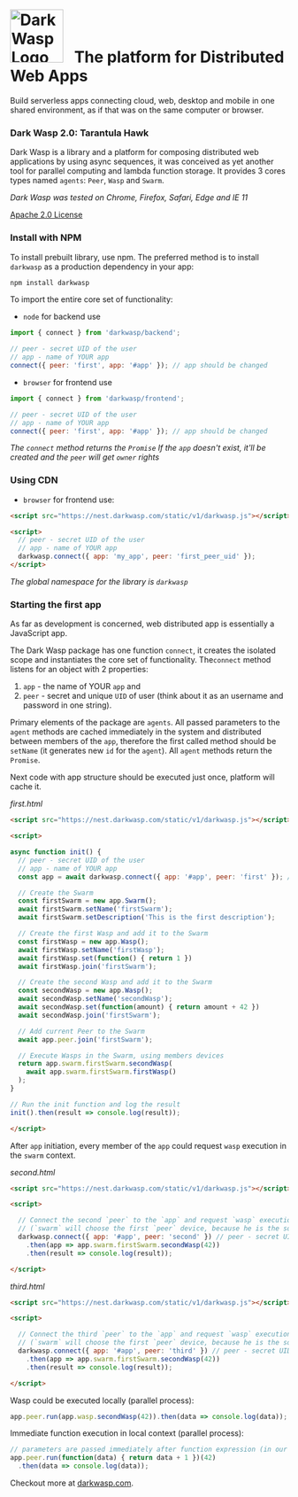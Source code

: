 
<img src="http://nest.darkwasp.com/static/icons/favicon-96x96.png" alt="Dark Wasp Logo" width="96" height="96"> &nbsp; The platform for Distributed Web Apps
======================================

Build serverless apps connecting cloud, web, desktop and mobile in one shared environment, as if that was on the same computer or browser.

### Dark Wasp 2.0: Tarantula Hawk

Dark Wasp is a library and a platform for composing distributed web applications by using async sequences, it was conceived as yet another tool for parallel computing and lambda function storage. It provides 3 cores types named `agents`: `Peer`, `Wasp` and `Swarm`.

*Dark Wasp was tested on Chrome, Firefox, Safari, Edge and IE 11*

[Apache 2.0 License](https://www.apache.org/licenses/LICENSE-2.0)


### Install with NPM

To install prebuilt library, use npm. The preferred method is to install `darkwasp` as a production dependency in your app:

```sh
npm install darkwasp
```

To import the entire core set of functionality:

 - `node` for backend use

```js
import { connect } from 'darkwasp/backend';

// peer - secret UID of the user
// app - name of YOUR app
connect({ peer: 'first', app: '#app' }); // app should be changed
```

 - `browser` for frontend use

```js
import { connect } from 'darkwasp/frontend';

// peer - secret UID of the user
// app - name of YOUR app
connect({ peer: 'first', app: '#app' }); // app should be changed
```

*The `connect` method returns the `Promise`*
*If the `app` doesn't exist, it'll be created and the `peer` will get `owner` rights*


### Using CDN

 - `browser` for frontend use:

```html
<script src="https://nest.darkwasp.com/static/v1/darkwasp.js"></script>

<script>
  // peer - secret UID of the user
  // app - name of YOUR app
  darkwasp.connect({ app: 'my_app', peer: 'first_peer_uid' });
</script>
```

*The global namespace for the library is `darkwasp`*



### Starting the first app
As far as development is concerned, web distributed app is essentially a JavaScript app. 

The Dark Wasp package has one function `connect`, it creates the isolated scope and instantiates the core set of functionality. The`connect` method listens for an object with 2 properties: 
 1. `app` - the name of YOUR `app` and 
 2. `peer` - secret and unique `UID` of user (think about it as an username and password in one string). 
 
Primary elements of the package are `agents`. All passed parameters to the `agent` methods are cached immediately in the system and distributed between members of the `app`, therefore the first called method should be `setName` (it generates new `id` for the `agent`). All `agent` methods return the `Promise`.

Next code with app structure should be executed just once, platform will cache it.

*first.html*
```html
<script src="https://nest.darkwasp.com/static/v1/darkwasp.js"></script>

<script>

async function init() {
  // peer - secret UID of the user
  // app - name of YOUR app
  const app = await darkwasp.connect({ app: '#app', peer: 'first' }); // app should be changed

  // Create the Swarm
  const firstSwarm = new app.Swarm();
  await firstSwarm.setName('firstSwarm');
  await firstSwarm.setDescription('This is the first description');

  // Create the first Wasp and add it to the Swarm
  const firstWasp = new app.Wasp();
  await firstWasp.setName('firstWasp');
  await firstWasp.set(function() { return 1 })
  await firstWasp.join('firstSwarm');

  // Create the second Wasp and add it to the Swarm
  const secondWasp = new app.Wasp();
  await secondWasp.setName('secondWasp');
  await secondWasp.set(function(amount) { return amount + 42 })
  await secondWasp.join('firstSwarm');

  // Add current Peer to the Swarm
  await app.peer.join('firstSwarm');

  // Execute Wasps in the Swarm, using members devices
  return app.swarm.firstSwarm.secondWasp(
    await app.swarm.firstSwarm.firstWasp()
  );
}

// Run the init function and log the result
init().then(result => console.log(result));

</script>
```

After `app` initiation, every member of the `app` could request `wasp` execution in the `swarm` context.

*second.html*
```html
<script src="https://nest.darkwasp.com/static/v1/darkwasp.js"></script>

<script>

  // Connect the second `peer` to the `app` and request `wasp` execution in the `swarm`
  // (`swarm` will choose the first `peer` device, because he is the solo member)
  darkwasp.connect({ app: '#app', peer: 'second' }) // peer - secret UID of current user, app - name of YOUR app
    .then(app => app.swarm.firstSwarm.secondWasp(42))
    .then(result => console.log(result));

</script>
```

*third.html*
```html
<script src="https://nest.darkwasp.com/static/v1/darkwasp.js"></script>

<script>

  // Connect the third `peer` to the `app` and request `wasp` execution in the `swarm`
  // (`swarm` will choose the first `peer` device, because he is the solo member)
  darkwasp.connect({ app: '#app', peer: 'third' }) // peer - secret UID of current user, app - name of YOUR app
    .then(app => app.swarm.firstSwarm.secondWasp(42))
    .then(result => console.log(result));

</script>
```

Wasp could be executed locally (parallel process):
```js
app.peer.run(app.wasp.secondWasp(42)).then(data => console.log(data));
```

Immediate function execution in local context (parallel process):
```js
// parameters are passed immediately after function expression (in our example - 42)
app.peer.run(function(data) { return data + 1 })(42)
  .then(data => console.log(data));
```

Checkout more at [darkwasp.com](https://darkwasp.com).
